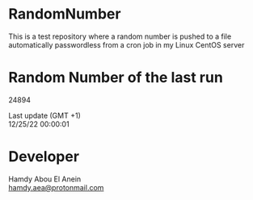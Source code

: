# RandomNumber    
This is a test repository where a random number is pushed to a file automatically passwordless from a cron job in my Linux CentOS server    
# Random Number of the last run   
24894
      
Last update (GMT +1)    
12/25/22 00:00:01
# Developer    
Hamdy Abou El Anein   
hamdy.aea@protonmail.com
